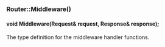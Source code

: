 <h3 id='router-Middleware'>Router::Middleware()</h3>
<h4 class='variant'>void Middleware(Request& request, Response& response);</h4>

The type definition for the middleware handler functions. 
